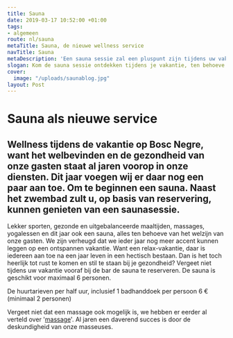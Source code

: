 ```yaml
---
title: Sauna
date: 2019-03-17 10:52:00 +01:00
tags:
- algemeen
route: nl/sauna
metaTitle: Sauna, de nieuwe wellness service
navTitle: Sauna
metaDescription: 'Een sauna sessie zal een pluspunt zijn tijdens uw vakantie '
slogan: Kom de sauna sessie ontdekken tijdens je vakantie, ten behoeve van het welzijn
cover:
  image: "/uploads/saunablog.jpg"
layout: Post
---
```


# Sauna als nieuwe service 

## Wellness tijdens de vakantie op Bosc Negre, want het welbevinden en de gezondheid van onze gasten staat al jaren voorop in onze diensten. Dit jaar voegen wij er daar nog een paar aan toe. Om te beginnen een sauna. Naast het zwembad zult u, op basis van reservering, kunnen genieten van een saunasessie.

Lekker sporten, gezonde en uitgebalanceerde maaltijden, massages, yogalessen en dit jaar ook een sauna, alles ten behoeve van het welzijn van onze gasten. We zijn verheugd dat we ieder jaar nog meer accent kunnen leggen op een ontspannen vakantie. 
Want een relax-vakantie, daar is iedereen aan toe na een jaar leven in een hectisch bestaan. Dan is het toch heerlijk tot rust te komen en stil te staan bij je gezondheid?
Vergeet niet tijdens uw vakantie vooraf bij de bar de sauna te reserveren. 
De sauna is geschikt voor maximaal 6 personen.

De huurtarieven per half uur, inclusief 1 badhanddoek per persoon 6 € (minimaal 2 personen)

Vergeet niet dat een massage ook mogelijk is, we hebben er eerder al verteld over '[massage](https://www.boscnegre-vacances.com/nl/onthaasten/)'. Al jaren een daverend succes is door de deskundigheid van onze masseuses. 


 
